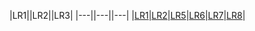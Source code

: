 |LR1||LR2||LR3|
|---||---||---|
|[LR1](https://github.com/Paniov-M/Programing/tree/master/LR1)|[LR2](https://github.com/Paniov-M/Programing/tree/master/LR2)|[LR5](https://github.com/Paniov-M/Programing/tree/master/LR5)|[LR6](https://github.com/Paniov-M/Programing/tree/master/LR6)|[LR7](https://github.com/Paniov-M/Programing/tree/master/LR7)|[LR8](https://github.com/Paniov-M/Programing/tree/master/LR8)|
